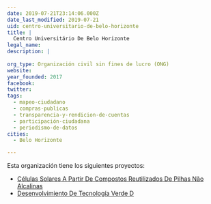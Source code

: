 ```yaml
---
date: 2019-07-21T23:14:06.000Z
date_last_modified: 2019-07-21
uid: centro-universitario-de-belo-horizonte
title: |
  Centro Universitário De Belo Horizonte
legal_name: 
description: |
  
org_type: Organización civil sin fines de lucro (ONG)
website: 
year_founded: 2017
facebook: 
twitter: 
tags:
  - mapeo-ciudadano
  - compras-publicas
  - transparencia-y-rendicion-de-cuentas
  - participación-ciudadana
  - periodismo-de-datos
cities: 
  - Belo Horizonte

---
```


Esta organización tiene los siguientes proyectos:

- [Células Solares A Partir De Compostos Reutilizados De Pilhas Não Alcalinas](/proyectos/celulas-solares-a-partir-de-compostos-reutilizados-de-pilhas-não-alcalinas)
- [Desenvolvimiento De Tecnología Verde D](/proyectos/desenvolvimiento-de-tecnologia-verde-d)

